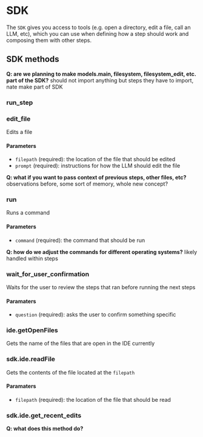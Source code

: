 # SDK

The `SDK` gives you access to tools (e.g. open a directory, edit a file, call an LLM, etc), which you can use when defining how a step should work and composing them with other steps.

## SDK methods

**Q: are we planning to make models.main, filesystem, filesystem_edit, etc. part of the SDK?** should not import anything but steps they have to import, nate make part of SDK

### run_step

### edit_file

Edits a file

#### Parameters

- `filepath` (required): the location of the file that should be edited
- `prompt` (required): instructions for how the LLM should edit the file

**Q: what if you want to pass context of previous steps, other files, etc?** observations before, some sort of memory, whole new concept?

### run

Runs a command

#### Parameters

- `command` (required): the command that should be run

**Q: how do we adjust the commands for different operating systems?** likely handled within steps

### wait_for_user_confirmation

Waits for the user to review the steps that ran before running the next steps

#### Paramaters

- `question` (required): asks the user to confirm something specific

### ide.getOpenFiles

Gets the name of the files that are open in the IDE currently

### sdk.ide.readFile

Gets the contents of the file located at the `filepath` 

#### Paramaters

- `filepath` (required): the location of the file that should be read

### sdk.ide.get_recent_edits

**Q: what does this method do?**